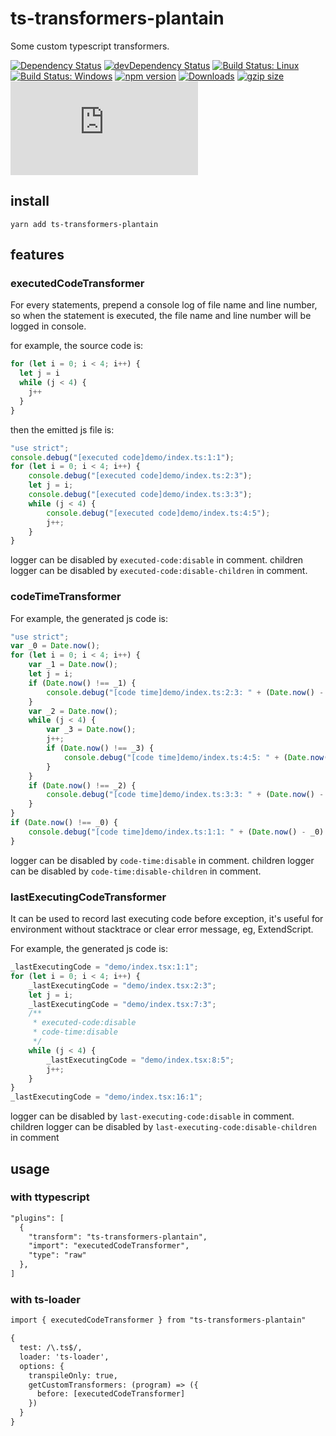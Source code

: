 # ts-transformers-plantain

Some custom typescript transformers.

[![Dependency Status](https://david-dm.org/plantain-00/ts-transformers-plantain.svg)](https://david-dm.org/plantain-00/ts-transformers-plantain)
[![devDependency Status](https://david-dm.org/plantain-00/ts-transformers-plantain/dev-status.svg)](https://david-dm.org/plantain-00/ts-transformers-plantain#info=devDependencies)
[![Build Status: Linux](https://travis-ci.org/plantain-00/ts-transformers-plantain.svg?branch=master)](https://travis-ci.org/plantain-00/ts-transformers-plantain)
[![Build Status: Windows](https://ci.appveyor.com/api/projects/status/github/plantain-00/ts-transformers-plantain?branch=master&svg=true)](https://ci.appveyor.com/project/plantain-00/ts-transformers-plantain/branch/master)
[![npm version](https://badge.fury.io/js/ts-transformers-plantain.svg)](https://badge.fury.io/js/ts-transformers-plantain)
[![Downloads](https://img.shields.io/npm/dm/ts-transformers-plantain.svg)](https://www.npmjs.com/package/ts-transformers-plantain)
[![gzip size](https://img.badgesize.io/https://unpkg.com/ts-transformers-plantain?compression=gzip)](https://unpkg.com/ts-transformers-plantain)
[![type-coverage](https://img.shields.io/badge/dynamic/json.svg?label=type-coverage&prefix=%E2%89%A5&suffix=%&query=$.typeCoverage.atLeast&uri=https%3A%2F%2Fraw.githubusercontent.com%2Fplantain-00%2Fts-transformers-plantain%2Fmaster%2Fpackage.json)](https://github.com/plantain-00/ts-transformers-plantain)

## install

`yarn add ts-transformers-plantain`

## features

### executedCodeTransformer

For every statements, prepend a console log of file name and line number, so when the statement is executed, the file name and line number will be logged in console.

for example, the source code is:

```ts
for (let i = 0; i < 4; i++) {
  let j = i
  while (j < 4) {
    j++
  }
}
```

then the emitted js file is:

```js
"use strict";
console.debug("[executed code]demo/index.ts:1:1");
for (let i = 0; i < 4; i++) {
    console.debug("[executed code]demo/index.ts:2:3");
    let j = i;
    console.debug("[executed code]demo/index.ts:3:3");
    while (j < 4) {
        console.debug("[executed code]demo/index.ts:4:5");
        j++;
    }
}
```

logger can be disabled by `executed-code:disable` in comment.
children logger can be disabled by `executed-code:disable-children` in comment.

### codeTimeTransformer

For example, the generated js code is:

```js
"use strict";
var _0 = Date.now();
for (let i = 0; i < 4; i++) {
    var _1 = Date.now();
    let j = i;
    if (Date.now() !== _1) {
        console.debug("[code time]demo/index.ts:2:3: " + (Date.now() - _1) + "ms");
    }
    var _2 = Date.now();
    while (j < 4) {
        var _3 = Date.now();
        j++;
        if (Date.now() !== _3) {
            console.debug("[code time]demo/index.ts:4:5: " + (Date.now() - _3) + "ms");
        }
    }
    if (Date.now() !== _2) {
        console.debug("[code time]demo/index.ts:3:3: " + (Date.now() - _2) + "ms");
    }
}
if (Date.now() !== _0) {
    console.debug("[code time]demo/index.ts:1:1: " + (Date.now() - _0) + "ms");
}
```

logger can be disabled by `code-time:disable` in comment.
children logger can be disabled by `code-time:disable-children` in comment.

### lastExecutingCodeTransformer

It can be used to record last executing code before exception, it's useful for environment without stacktrace or clear error message, eg, ExtendScript.

For example, the generated js code is:

```js
_lastExecutingCode = "demo/index.tsx:1:1";
for (let i = 0; i < 4; i++) {
    _lastExecutingCode = "demo/index.tsx:2:3";
    let j = i;
    _lastExecutingCode = "demo/index.tsx:7:3";
    /**
     * executed-code:disable
     * code-time:disable
     */
    while (j < 4) {
        _lastExecutingCode = "demo/index.tsx:8:5";
        j++;
    }
}
_lastExecutingCode = "demo/index.tsx:16:1";
```

logger can be disabled by `last-executing-code:disable` in comment.
children logger can be disabled by `last-executing-code:disable-children` in comment

## usage

### with ttypescript

```txt
"plugins": [
  {
    "transform": "ts-transformers-plantain",
    "import": "executedCodeTransformer",
    "type": "raw"
  },
]
```

### with ts-loader

```txt
import { executedCodeTransformer } from "ts-transformers-plantain"

{
  test: /\.ts$/,
  loader: 'ts-loader',
  options: {
    transpileOnly: true,
    getCustomTransformers: (program) => ({
      before: [executedCodeTransformer]
    })
  }
}
```
